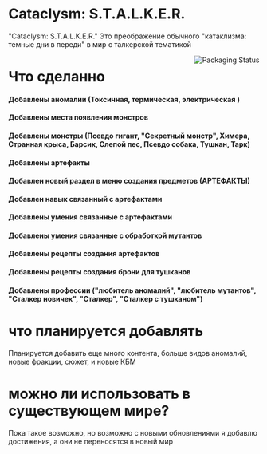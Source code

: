 # Cataclysm: S.T.A.L.K.E.R.

"Cataclysm: S.T.A.L.K.E.R." Это преображение обычного "катаклизма: темные дни в переди" в мир с талкерской тематикой

<a>
    <img src="https://raw.githubusercontent.com/Kenshut/CATACLYSM-S.T.A.L.K.E.R./main/stal.png" alt="Packaging Status" align="right">
</a>

# Что сделанно

#### Добавлены аномалии (Токсичная, термическая, электрическая )
#### Добавлены места появления монстров
#### Добавлены монстры (Псевдо гигант, "Секретный монстр", Химера, Странная крыса, Барсик, Слепой пес, Псевдо собака, Тушкан, Тарк)
#### Добавлены артефакты
#### Добавлен новый раздел в меню создания предметов (АРТЕФАКТЫ)
#### Добавлен навык связанный с артефактами
#### Добавлены умения связанные с артефактами
#### Добавлены умения связанные с обработкой мутантов
#### Добавлены рецепты создания артефактов
#### Добавлены рецепты создания брони для тушканов
#### Добавлены профессии ("любитель аномалий", "любитель мутантов", "Сталкер новичек", "Сталкер", "Сталкер с тушканом")

# что планируется добавлять 

Планируется добавить еще много контента, больше видов аномалий, новые фракции, сюжет, и новые КБМ


# можно ли использовать в существующем мире?
Пока такое возможно, но возможно с новыми обновлениями я добавлю достижения, а они не переносятся в новый мир

